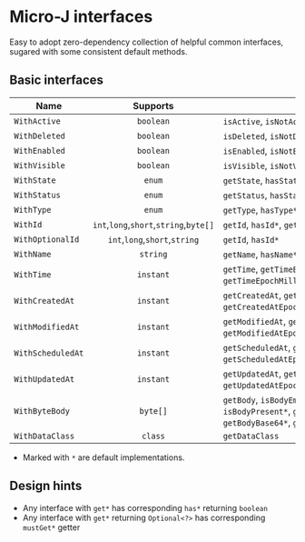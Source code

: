 Micro-J interfaces
==================

Easy to adopt zero-dependency collection of helpful common interfaces,
sugared with some consistent default methods.


## Basic interfaces

| Name              |                Supports                | Methods                                                                                                         |
|-------------------|:--------------------------------------:|-----------------------------------------------------------------------------------------------------------------|
| `WithActive`      |               `boolean`                | `isActive`, `isNotActive*`                                                                                      |
| `WithDeleted`     |               `boolean`                | `isDeleted`, `isNotDeleted*`                                                                                    |
| `WithEnabled`     |               `boolean`                | `isEnabled`, `isNotEnabled*`, `isDisabled*`                                                                     |
| `WithVisible`     |               `boolean`                | `isVisible`, `isNotVisible*`, `isHidden*`                                                                       |
| `WithState`       |                 `enum`                 | `getState`, `hasState*`, `hasStateOneOf*`                                                                       |
| `WithStatus`      |                 `enum`                 | `getStatus`, `hasStatus*`, `hasStatusOneOf*`                                                                    |
| `WithType`        |                 `enum`                 | `getType`, `hasType*`, `hasTypeOneOf*`                                                                          |
| `WithId`          | `int`,`long`,`short`,`string`,`byte[]` | `getId`, `hasId*`, `getIdBase64`                                                                                |
| `WithOptionalId`  |     `int`,`long`,`short`,`string`      | `getId`, `hasId*`                                                                                               |
| `WithName`        |                `string`                | `getName`, `hasName*`                                                                                           |
| `WithTime`        |               `instant`                | `getTime`, `getTimeEpochSeconds*`,<br/>`getTimeEpochMilli*`, `formatTimeISOInstant*`                            |
| `WithCreatedAt`   |               `instant`                | `getCreatedAt`, `getCreatedAtEpochSeconds*`,<br/>`getCreatedAtEpochMilli*`,`formatCreatedAtISOInstant*`         |
| `WithModifiedAt`  |               `instant`                | `getModifiedAt`, `getModifiedAtEpochSeconds*`,<br/>`getModifiedAtEpochMilli*`,`formatModifiedAtISOInstant*`     |
| `WithScheduledAt` |               `instant`                | `getScheduledAt`, `getScheduledAtEpochSeconds*`,<br/>`getScheduledAtEpochMilli*`,`formatScheduledAtISOInstant*` |
| `WithUpdatedAt`   |               `instant`                | `getUpdatedAt`, `getUpdatedAtEpochSeconds*`,<br/>`getUpdatedAtEpochMilli*`,`formatUpdatedAtISOInstant*`         |
| `WithByteBody`    |                `byte[]`                | `getBody`, `isBodyEmpty*`,<br/>`isBodyPresent*`, `getBodyString*`,<br>`getBodyBase64*`, `getBodyInputStream*`   |
| `WithDataClass`   |                `class`                 | `getDataClass`                                                                                                  |

- Marked with `*` are default implementations.

## Design hints

- Any interface with `get*` has corresponding `has*` returning `boolean`
- Any interface with `get*` returning `Optional<?>` has corresponding `mustGet*` getter